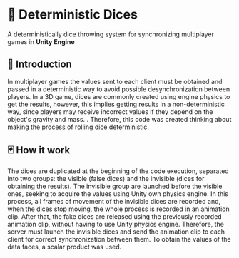 # :game_die: Deterministic Dices
A deterministically dice throwing system for synchronizing multiplayer games in **Unity Engine**

## :ticket: Introduction
In multiplayer games the values sent to each client must be obtained and passed in a deterministic way to avoid possible desynchronization between players. In a 3D game, dices are commonly created using engine physics to get the results, however, this implies getting results in a non-deterministic way, since players may receive incorrect values if they depend on the object's gravity and mass. . Therefore, this code was created thinking about making the process of rolling dice deterministic.

## :black_joker: How it work
The dices are duplicated at the beginning of the code execution, separated into two groups: the visible (false dices) and the invisible (dices for obtaining the results). The invisible group are launched before the visible ones, seeking to acquire the values using Unity own physics engine. In this process, all frames of movement of the invisible dices are recorded and, when the dices stop moving, the whole process is recorded in an animation clip. After that, the fake dices are released using the previously recorded animation clip, without having to use Unity physics engine. Therefore, the server must launch the invisible dices and send the animation clip to each client for correct synchronization between them. To obtain the values of the data faces, a scalar product was used.
